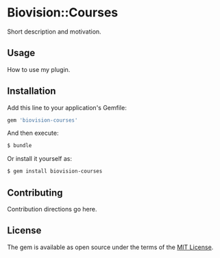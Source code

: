 # Biovision::Courses
Short description and motivation.

## Usage
How to use my plugin.

## Installation
Add this line to your application's Gemfile:

```ruby
gem 'biovision-courses'
```

And then execute:
```bash
$ bundle
```

Or install it yourself as:
```bash
$ gem install biovision-courses
```

## Contributing
Contribution directions go here.

## License
The gem is available as open source under the terms of the [MIT License](http://opensource.org/licenses/MIT).
